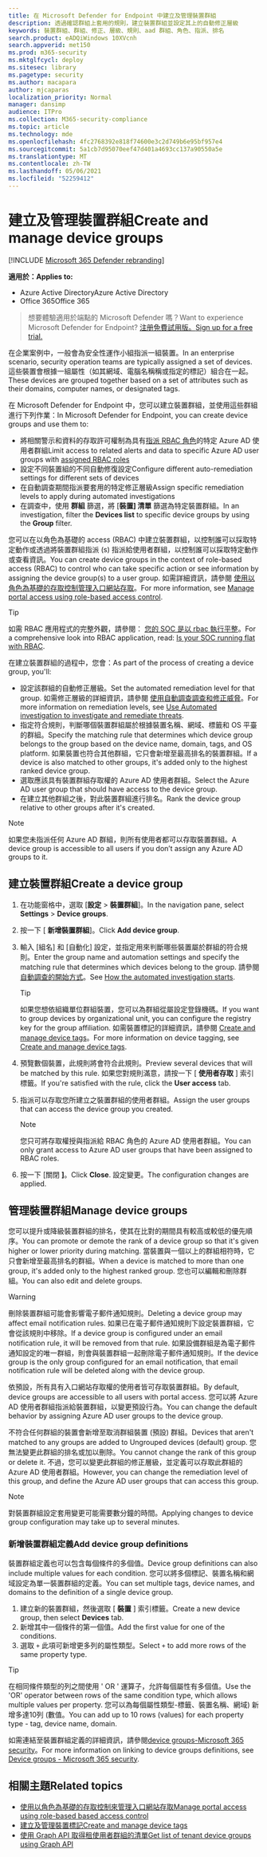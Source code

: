 ```yaml
---
title: 在 Microsoft Defender for Endpoint 中建立及管理裝置群組
description: 透過確認群組上套用的規則，建立裝置群組並設定其上的自動修正層級
keywords: 裝置群組、群組、修正、層級、規則、aad 群組、角色、指派、排名
search.product: eADQiWindows 10XVcnh
search.appverid: met150
ms.prod: m365-security
ms.mktglfcycl: deploy
ms.sitesec: library
ms.pagetype: security
ms.author: macapara
author: mjcaparas
localization_priority: Normal
manager: dansimp
audience: ITPro
ms.collection: M365-security-compliance
ms.topic: article
ms.technology: mde
ms.openlocfilehash: 4fc2768392e818f74600e3c2d749b6e95bf957e4
ms.sourcegitcommit: 5a1cb7d95070eef47d401a4693cc137a90550a5e
ms.translationtype: MT
ms.contentlocale: zh-TW
ms.lasthandoff: 05/06/2021
ms.locfileid: "52259412"
---
```

# <a name="create-and-manage-device-groups"></a><span data-ttu-id="4809b-104">建立及管理裝置群組</span><span class="sxs-lookup"><span data-stu-id="4809b-104">Create and manage device groups</span></span>

[!INCLUDE [Microsoft 365 Defender rebranding](../../includes/microsoft-defender.md)]


<span data-ttu-id="4809b-105">**適用於：**</span><span class="sxs-lookup"><span data-stu-id="4809b-105">**Applies to:**</span></span>
- <span data-ttu-id="4809b-106">Azure Active Directory</span><span class="sxs-lookup"><span data-stu-id="4809b-106">Azure Active Directory</span></span>
- <span data-ttu-id="4809b-107">Office 365</span><span class="sxs-lookup"><span data-stu-id="4809b-107">Office 365</span></span>

> <span data-ttu-id="4809b-108">想要體驗適用於端點的 Microsoft Defender 嗎？</span><span class="sxs-lookup"><span data-stu-id="4809b-108">Want to experience Microsoft Defender for Endpoint?</span></span> [<span data-ttu-id="4809b-109">注册免費試用版。</span><span class="sxs-lookup"><span data-stu-id="4809b-109">Sign up for a free trial.</span></span>](https://www.microsoft.com/microsoft-365/windows/microsoft-defender-atp?ocid=docs-wdatp-exposedapis-abovefoldlink)


<span data-ttu-id="4809b-110">在企業案例中，一般會為安全性運作小組指派一組裝置。</span><span class="sxs-lookup"><span data-stu-id="4809b-110">In an enterprise scenario, security operation teams are typically assigned a set of devices.</span></span> <span data-ttu-id="4809b-111">這些裝置會根據一組屬性（如其網域、電腦名稱稱或指定的標記）組合在一起。</span><span class="sxs-lookup"><span data-stu-id="4809b-111">These devices are grouped together based on a set of attributes such as their domains, computer names, or designated tags.</span></span>

<span data-ttu-id="4809b-112">在 Microsoft Defender for Endpoint 中，您可以建立裝置群組，並使用這些群組進行下列作業：</span><span class="sxs-lookup"><span data-stu-id="4809b-112">In Microsoft Defender for Endpoint, you can create device groups and use them to:</span></span>
- <span data-ttu-id="4809b-113">將相關警示和資料的存取許可權制為具有[指派 RBAC 角色](rbac.md)的特定 Azure AD 使用者群組</span><span class="sxs-lookup"><span data-stu-id="4809b-113">Limit access to related alerts and data to specific Azure AD user groups with [assigned RBAC roles](rbac.md)</span></span> 
- <span data-ttu-id="4809b-114">設定不同裝置組的不同自動修復設定</span><span class="sxs-lookup"><span data-stu-id="4809b-114">Configure different auto-remediation settings for different sets of devices</span></span>
- <span data-ttu-id="4809b-115">在自動調查期間指派要套用的特定修正層級</span><span class="sxs-lookup"><span data-stu-id="4809b-115">Assign specific remediation levels to apply during automated investigations</span></span>
- <span data-ttu-id="4809b-116">在調查中，使用 **群組** 篩選，將 [**裝置] 清單** 篩選為特定裝置群組。</span><span class="sxs-lookup"><span data-stu-id="4809b-116">In an investigation, filter the **Devices list** to specific device groups by using the **Group** filter.</span></span>

<span data-ttu-id="4809b-117">您可以在以角色為基礎的 access (RBAC) 中建立裝置群組，以控制誰可以採取特定動作或透過將裝置群組指派 (s) 指派給使用者群組，以控制誰可以採取特定動作或查看資訊。</span><span class="sxs-lookup"><span data-stu-id="4809b-117">You can create device groups in the context of role-based access (RBAC) to control who can take specific action or see information by assigning the device group(s) to a user group.</span></span> <span data-ttu-id="4809b-118">如需詳細資訊，請參閱 [使用以角色為基礎的存取控制管理入口網站存取](rbac.md)。</span><span class="sxs-lookup"><span data-stu-id="4809b-118">For more information, see [Manage portal access using role-based access control](rbac.md).</span></span>

>[!TIP]
> <span data-ttu-id="4809b-119">如需 RBAC 應用程式的完整外觀，請參閱： [您的 SOC 是以 rbac 執行平整](https://techcommunity.microsoft.com/t5/Windows-Defender-ATP/Is-your-SOC-running-flat-with-limited-RBAC/ba-p/320015)。</span><span class="sxs-lookup"><span data-stu-id="4809b-119">For a comprehensive look into RBAC application, read: [Is your SOC running flat with RBAC](https://techcommunity.microsoft.com/t5/Windows-Defender-ATP/Is-your-SOC-running-flat-with-limited-RBAC/ba-p/320015).</span></span>

<span data-ttu-id="4809b-120">在建立裝置群組的過程中，您會：</span><span class="sxs-lookup"><span data-stu-id="4809b-120">As part of the process of creating a device group, you'll:</span></span>
- <span data-ttu-id="4809b-121">設定該群組的自動修正層級。</span><span class="sxs-lookup"><span data-stu-id="4809b-121">Set the automated remediation level for that group.</span></span> <span data-ttu-id="4809b-122">如需修正層級的詳細資訊，請參閱 [使用自動調查調查和修正威脅](automated-investigations.md)。</span><span class="sxs-lookup"><span data-stu-id="4809b-122">For more information on remediation levels, see [Use Automated investigation to investigate and remediate threats](automated-investigations.md).</span></span>
- <span data-ttu-id="4809b-123">指定符合規則，判斷哪個裝置群組屬於根據裝置名稱、網域、標籤和 OS 平臺的群組。</span><span class="sxs-lookup"><span data-stu-id="4809b-123">Specify the matching rule that determines which device group belongs to the group based on the device name, domain, tags, and OS platform.</span></span> <span data-ttu-id="4809b-124">如果裝置也符合其他群組，它只會新增至最高排名的裝置群組。</span><span class="sxs-lookup"><span data-stu-id="4809b-124">If a device is also matched to other groups, it's added only to the highest ranked device group.</span></span>
- <span data-ttu-id="4809b-125">選取應該具有裝置群組存取權的 Azure AD 使用者群組。</span><span class="sxs-lookup"><span data-stu-id="4809b-125">Select the Azure AD user group that should have access to the device group.</span></span>
- <span data-ttu-id="4809b-126">在建立其他群組之後，對此裝置群組進行排名。</span><span class="sxs-lookup"><span data-stu-id="4809b-126">Rank the device group relative to other groups after it's created.</span></span>

>[!NOTE]
><span data-ttu-id="4809b-127">如果您未指派任何 Azure AD 群組，則所有使用者都可以存取裝置群組。</span><span class="sxs-lookup"><span data-stu-id="4809b-127">A device group is accessible to all users if you don’t assign any Azure AD groups to it.</span></span>

## <a name="create-a-device-group"></a><span data-ttu-id="4809b-128">建立裝置群組</span><span class="sxs-lookup"><span data-stu-id="4809b-128">Create a device group</span></span>

1. <span data-ttu-id="4809b-129">在功能窗格中，選取 [**設定**  >  **裝置群組**]。</span><span class="sxs-lookup"><span data-stu-id="4809b-129">In the navigation pane, select **Settings** > **Device groups**.</span></span>

2. <span data-ttu-id="4809b-130">按一下 [ **新增裝置群組**]。</span><span class="sxs-lookup"><span data-stu-id="4809b-130">Click **Add device group**.</span></span>

3. <span data-ttu-id="4809b-131">輸入 [組名] 和 [自動化] 設定，並指定用來判斷哪些裝置屬於群組的符合規則。</span><span class="sxs-lookup"><span data-stu-id="4809b-131">Enter the group name and automation settings and specify the matching rule that determines which devices belong to the group.</span></span> <span data-ttu-id="4809b-132">請參閱 [自動調查的開始方式](automated-investigations.md#how-the-automated-investigation-starts)。</span><span class="sxs-lookup"><span data-stu-id="4809b-132">See [How the automated investigation starts](automated-investigations.md#how-the-automated-investigation-starts).</span></span>

    >[!TIP]
    ><span data-ttu-id="4809b-133">如果您想依組織單位群組裝置，您可以為群組從屬設定登錄機碼。</span><span class="sxs-lookup"><span data-stu-id="4809b-133">If you want to group devices by organizational unit, you can configure the registry key for the group affiliation.</span></span> <span data-ttu-id="4809b-134">如需裝置標記的詳細資訊，請參閱 [Create and manage device tags](machine-tags.md)。</span><span class="sxs-lookup"><span data-stu-id="4809b-134">For more information on device tagging, see [Create and manage device tags](machine-tags.md).</span></span>

4. <span data-ttu-id="4809b-135">預覽數個裝置，此規則將會符合此規則。</span><span class="sxs-lookup"><span data-stu-id="4809b-135">Preview several devices that will be matched by this rule.</span></span> <span data-ttu-id="4809b-136">如果您對規則滿意，請按一下 [ **使用者存取** ] 索引標籤。</span><span class="sxs-lookup"><span data-stu-id="4809b-136">If you're satisfied with the rule, click the **User access** tab.</span></span>

5. <span data-ttu-id="4809b-137">指派可以存取您所建立之裝置群組的使用者群組。</span><span class="sxs-lookup"><span data-stu-id="4809b-137">Assign the user groups that can access the device group you created.</span></span>

    >[!NOTE]
    ><span data-ttu-id="4809b-138">您只可將存取權授與指派給 RBAC 角色的 Azure AD 使用者群組。</span><span class="sxs-lookup"><span data-stu-id="4809b-138">You can only grant access to Azure AD user groups that have been assigned to RBAC roles.</span></span>

6. <span data-ttu-id="4809b-139">按一下 [關閉 **]**。</span><span class="sxs-lookup"><span data-stu-id="4809b-139">Click **Close**.</span></span> <span data-ttu-id="4809b-140">設定變更。</span><span class="sxs-lookup"><span data-stu-id="4809b-140">The configuration changes are applied.</span></span>

## <a name="manage-device-groups"></a><span data-ttu-id="4809b-141">管理裝置群組</span><span class="sxs-lookup"><span data-stu-id="4809b-141">Manage device groups</span></span>

<span data-ttu-id="4809b-142">您可以提升或降級裝置群組的排名，使其在比對的期間具有較高或較低的優先順序。</span><span class="sxs-lookup"><span data-stu-id="4809b-142">You can promote or demote the rank of a device group so that it's given higher or lower priority during matching.</span></span> <span data-ttu-id="4809b-143">當裝置與一個以上的群組相符時，它只會新增至最高排名的群組。</span><span class="sxs-lookup"><span data-stu-id="4809b-143">When a device is matched to more than one group, it's added only to the highest ranked group.</span></span> <span data-ttu-id="4809b-144">您也可以編輯和刪除群組。</span><span class="sxs-lookup"><span data-stu-id="4809b-144">You can also edit and delete groups.</span></span>



>[!WARNING]
><span data-ttu-id="4809b-145">刪除裝置群組可能會影響電子郵件通知規則。</span><span class="sxs-lookup"><span data-stu-id="4809b-145">Deleting a device group may affect email notification rules.</span></span> <span data-ttu-id="4809b-146">如果已在電子郵件通知規則下設定裝置群組，它會從該規則中移除。</span><span class="sxs-lookup"><span data-stu-id="4809b-146">If a device group is configured under an email notification rule, it will be removed from that rule.</span></span> <span data-ttu-id="4809b-147">如果設備群組是為電子郵件通知設定的唯一群組，則會與裝置群組一起刪除電子郵件通知規則。</span><span class="sxs-lookup"><span data-stu-id="4809b-147">If the device group is the only group configured for an email notification, that email notification rule will be deleted along with the device group.</span></span>

<span data-ttu-id="4809b-148">依預設，所有具有入口網站存取權的使用者皆可存取裝置群組。</span><span class="sxs-lookup"><span data-stu-id="4809b-148">By default, device groups are accessible to all users with portal access.</span></span> <span data-ttu-id="4809b-149">您可以將 Azure AD 使用者群組指派給裝置群組，以變更預設行為。</span><span class="sxs-lookup"><span data-stu-id="4809b-149">You can change the default behavior by assigning Azure AD user groups to the device group.</span></span>

<span data-ttu-id="4809b-150">不符合任何群組的裝置會新增至取消群組裝置 (預設) 群組。</span><span class="sxs-lookup"><span data-stu-id="4809b-150">Devices that aren't matched to any groups are added to Ungrouped devices (default) group.</span></span> <span data-ttu-id="4809b-151">您無法變更此群組的排名或加以刪除。</span><span class="sxs-lookup"><span data-stu-id="4809b-151">You cannot change the rank of this group or delete it.</span></span> <span data-ttu-id="4809b-152">不過，您可以變更此群組的修正層級，並定義可以存取此群組的 Azure AD 使用者群組。</span><span class="sxs-lookup"><span data-stu-id="4809b-152">However, you can change the remediation level of this group, and define the Azure AD user groups that can access this group.</span></span>

>[!NOTE]
> <span data-ttu-id="4809b-153">對裝置群組設定套用變更可能需要數分鐘的時間。</span><span class="sxs-lookup"><span data-stu-id="4809b-153">Applying changes to device group configuration may take up to several minutes.</span></span>


### <a name="add-device-group-definitions"></a><span data-ttu-id="4809b-154">新增裝置群組定義</span><span class="sxs-lookup"><span data-stu-id="4809b-154">Add device group definitions</span></span>
<span data-ttu-id="4809b-155">裝置群組定義也可以包含每個條件的多個值。</span><span class="sxs-lookup"><span data-stu-id="4809b-155">Device group definitions can also include multiple values for each condition.</span></span> <span data-ttu-id="4809b-156">您可以將多個標記、裝置名稱和網域設定為單一裝置群組的定義。</span><span class="sxs-lookup"><span data-stu-id="4809b-156">You can set multiple tags, device names, and domains to the definition of a single device group.</span></span>

1. <span data-ttu-id="4809b-157">建立新的裝置群組，然後選取 [ **裝置** ] 索引標籤。</span><span class="sxs-lookup"><span data-stu-id="4809b-157">Create a new device group, then select **Devices** tab.</span></span>
2. <span data-ttu-id="4809b-158">新增其中一個條件的第一個值。</span><span class="sxs-lookup"><span data-stu-id="4809b-158">Add the first value for one of the conditions.</span></span>
3. <span data-ttu-id="4809b-159">選取 `+` 此項可新增更多列的屬性類型。</span><span class="sxs-lookup"><span data-stu-id="4809b-159">Select `+` to add more rows of the same property type.</span></span>

>[!TIP]
> <span data-ttu-id="4809b-160">在相同條件類型的列之間使用 ' OR ' 運算子，允許每個屬性有多個值。</span><span class="sxs-lookup"><span data-stu-id="4809b-160">Use the 'OR' operator between rows of the same condition type, which allows multiple values per property.</span></span>
> <span data-ttu-id="4809b-161">您可以為每個屬性類型-標籤、裝置名稱、網域) 新增多達10列 (數值。</span><span class="sxs-lookup"><span data-stu-id="4809b-161">You can add up to 10 rows (values) for each property type - tag, device name, domain.</span></span>

<span data-ttu-id="4809b-162">如需連結至裝置群組定義的詳細資訊，請參閱[device groups-Microsoft 365 security](https://sip.security.microsoft.com/homepage)。</span><span class="sxs-lookup"><span data-stu-id="4809b-162">For more information on linking to device groups definitions, see [Device groups - Microsoft 365 security](https://sip.security.microsoft.com/homepage).</span></span>

## <a name="related-topics"></a><span data-ttu-id="4809b-163">相關主題</span><span class="sxs-lookup"><span data-stu-id="4809b-163">Related topics</span></span>

- [<span data-ttu-id="4809b-164">使用以角色為基礎的存取控制來管理入口網站存取</span><span class="sxs-lookup"><span data-stu-id="4809b-164">Manage portal access using role-based based access control</span></span>](rbac.md)
- [<span data-ttu-id="4809b-165">建立及管理裝置標記</span><span class="sxs-lookup"><span data-stu-id="4809b-165">Create and manage device tags</span></span>](machine-tags.md)
- [<span data-ttu-id="4809b-166">使用 Graph API 取得租使用者群組的清單</span><span class="sxs-lookup"><span data-stu-id="4809b-166">Get list of tenant device groups using Graph API</span></span>](https://docs.microsoft.com/graph/api/device-list-memberof)
